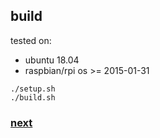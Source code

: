 ## build
tested on:
- ubuntu 18.04
- raspbian/rpi os >= 2015-01-31 

```
./setup.sh
./build.sh
```
### [next](https://github.com/smthnspcl/carpi/blob/master/docs/install.md)